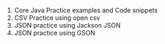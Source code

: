 1. Core Java Practice examples and Code snippets
2. CSV Practice using open csv
3. JSON practice using Jackson JSON
5. JSON practice using GSON
